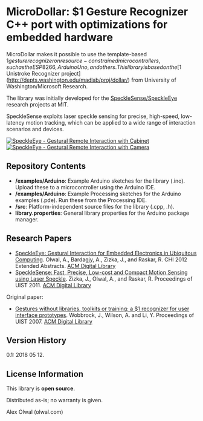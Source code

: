 MicroDollar: $1 Gesture Recognizer C++ port with optimizations for embedded hardware
======================
MicroDollar makes it possible to use the template-based $1 gesture recognizer on resource-constrained microcontrollers, such as the ESP8266, Arduino Uno, and others. This library is based on the [$1 Unistroke Recognizer project](http://depts.washington.edu/madlab/proj/dollar/) from University of Washington/Microsoft Research.

The library was initially developed for the [SpeckleSense/SpeckleEye](http://olwal.com/#high-speed_embedded_motion_sensing) research projects at MIT. 

SpeckleSense exploits laser speckle sensing for precise, high-speed, low-latency motion tracking, which can be applied to a wide range of interaction scenarios and devices.

[![SpeckleEye - Gestural Remote Interaction with Cabinet](https://i.vimeocdn.com/video/434556108_260x146.jpg)](https://vimeo.com/63967600)
[![SpeckleEye - Gestural Remote Interaction with Camera](https://i.vimeocdn.com/video/434555965_260x146.jpg)](https://vimeo.com/64055145)

Repository Contents
-------------------
* **/examples/Arduino**: Example Arduino sketches for the library (.ino). Upload these to a microcontroller using the Arduino IDE.
* **/examples/Arduino**: Example Processing sketches for the Arduino examples (.pde). Run these from the Processing IDE.
* **/src**:  Platform-independent source files for the library (.cpp, .h). 
* **library.properties**: General library properties for the Arduino package manager.

Research Papers
-------------------
* [SpeckleEye: Gestural Interaction for Embedded Electronics in Ubiquitous Computing](http://olwal.com/projects/research/specklesense/olwal_speckleeye_chi_2012.pdf). Olwal, A., Bardagjy, A., Zizka, J., and Raskar, R. CHI 2012 Extended Abstracts. [ACM Digital Library](https://doi.org/10.1145/2212776.2223782) 
* [SpeckleSense: Fast, Precise, Low-cost and Compact Motion Sensing using Laser Speckle](http://olwal.com/projects/research/specklesense/zizka_specklesense_uist_2011.pdf). Zizka, J., Olwal, A., and Raskar, R. Proceedings of UIST 2011. [ACM Digital Library](https://doi.org/10.1145/2047196.2047261)
        
Original paper:
* [Gestures without libraries, toolkits or training: a $1 recognizer for user interface prototypes](http://faculty.washington.edu/wobbrock/pubs/uist-07.01.pdf). Wobbrock, J., Wilson, A. and Li, Y. Proceedings of UIST 2007. [ACM Digital Library](https://doi.org/10.1145/1294211.1294238)


Version History
---------------
0.1: 2018 05 12.

License Information
-------------------
This library is **open source**.

Distributed as-is; no warranty is given.

Alex Olwal (olwal.com)
